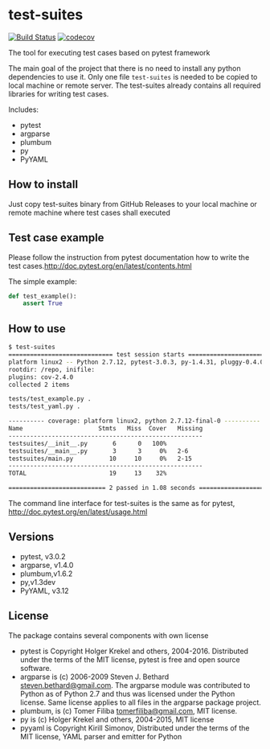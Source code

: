 # test-suites

[![Build Status](https://travis-ci.org/intropro/test-suites.svg?branch=master)](https://travis-ci.org/intropro/test-suites)
[![codecov](https://codecov.io/gh/intropro/test-suites/branch/master/graph/badge.svg)](https://codecov.io/gh/intropro/test-suites)


The tool for executing test cases based on pytest framework

The main goal of the project that there is no need to install any python dependencies to use it. Only one file `test-suites` is needed to be copied to local machine or remote server. The test-suites already contains all required libraries for writing test cases.

Includes:
- pytest
- argparse
- plumbum
- py
- PyYAML

## How to install

Just copy test-suites binary from GitHub Releases to your local machine or remote machine where test cases shall executed

## Test case example

Please follow the instruction from pytest documentation how to write the test cases.http://doc.pytest.org/en/latest/contents.html

The simple example:

```python
def test_example():
    assert True
```

## How to use

```sh
$ test-suites
============================= test session starts ==============================
platform linux2 -- Python 2.7.12, pytest-3.0.3, py-1.4.31, pluggy-0.4.0
rootdir: /repo, inifile:
plugins: cov-2.4.0
collected 2 items

tests/test_example.py .
tests/test_yaml.py .

---------- coverage: platform linux2, python 2.7.12-final-0 ----------
Name                     Stmts   Miss  Cover   Missing
------------------------------------------------------
testsuites/__init__.py       6      0   100%
testsuites/__main__.py       3      3     0%   2-6
testsuites/main.py          10     10     0%   2-15
------------------------------------------------------
TOTAL                       19     13    32%

=========================== 2 passed in 1.08 seconds ===========================
```
The command line interface for test-suites is the same as for pytest, http://doc.pytest.org/en/latest/usage.html

## Versions

- pytest, v3.0.2
- argparse, v1.4.0
- plumbum,v1.6.2
- py,v1.3dev
- PyYAML, v3.12

## License

The package contains several components with own license

- pytest is Copyright Holger Krekel and others, 2004-2016. Distributed under the terms of the MIT license, pytest is free and open source software.
- argparse is (c) 2006-2009 Steven J. Bethard <steven.bethard@gmail.com>. The argparse module was contributed to Python as of Python 2.7 and thus was licensed under the Python license. Same license applies to all files in the argparse package project.
- plumbum, is (c) Tomer Filiba <tomerfiliba@gmail.com>, MIT license.
- py is (c) Holger Krekel and others, 2004-2015, MIT license
- pyyaml is Copyright Kirill Simonov, Distributed under the terms of the MIT license, YAML parser and emitter for Python
